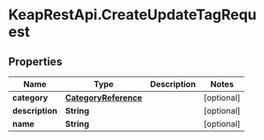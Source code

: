 # KeapRestApi.CreateUpdateTagRequest

## Properties

Name | Type | Description | Notes
------------ | ------------- | ------------- | -------------
**category** | [**CategoryReference**](CategoryReference.md) |  | [optional] 
**description** | **String** |  | [optional] 
**name** | **String** |  | [optional] 


